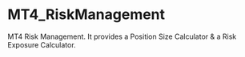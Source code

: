 # MT4_RiskManagement
MT4 Risk Management. It provides a Position Size Calculator &amp; a Risk Exposure Calculator.
